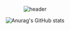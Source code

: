 <div align=center>


  
  
  
  ![header](https://capsule-render.vercel.app/api?type=wave&color=auto&height=300&section=header&text=Junyoung%20Git%Hub!&fontSize=90)
  
  
  
  
  
  
  
  
  
  
  
  
  
  
  
  
  ![Anurag's GitHub stats](https://github-readme-stats.vercel.app/api?username=benza97&show_icons=true&theme=highcontrast)







</div>



















